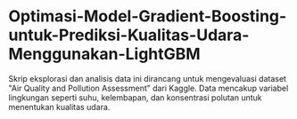 # Optimasi-Model-Gradient-Boosting-untuk-Prediksi-Kualitas-Udara-Menggunakan-LightGBM
Skrip eksplorasi dan analisis data ini dirancang untuk mengevaluasi dataset "Air Quality and Pollution Assessment" dari Kaggle. Data mencakup variabel lingkungan seperti suhu, kelembapan, dan konsentrasi polutan untuk menentukan kualitas udara. 
